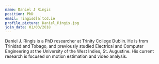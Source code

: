 ```yaml
---
name: Daniel J Ringis
position: PhD
email: ringisd[a]tcd.ie
profile_picture: Daniel_Ringis.jpg
join_date: 01/03/2018
---
```


Daniel J. Ringis is a PhD researcher at Trinity College Dublin. He is from Trinidad and Tobago, and previously studied Electrical and Computer Engineering at the University of the West Indies, St. Augustine. His current research is focused on motion estimation and video analysis.
